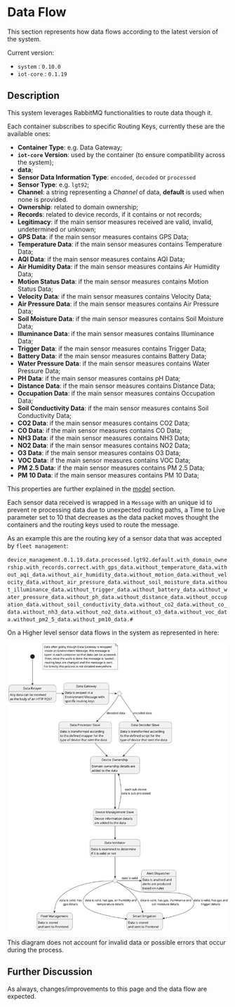 # Data Flow

This section represents how data flows according to the latest version of the system.

Current version:

- `system` : `0.10.0`
- `iot-core` : `0.1.19`

## Description

This system leverages RabbitMQ functionalities to route data though it.

Each container subscribes to specific Routing Keys, currently these are the available ones:

- **Container Type**: e.g. Data Gateway;
- **`iot-core` Version**: used by the container (to ensure compatibility across the system);
- **data**;
- **Sensor Data Information Type**: `encoded`, `decoded` or `processed`
- **Sensor Type**: e.g. `lgt92`;
- **Channel**: a string representing a _Channel_ of data, **default** is used when none is provided.
- **Ownership**: related to domain ownership;
- **Records**: related to device records, if it contains or not records;
- **Legitimacy**: if the main sensor measures received are valid, invalid, undetermined or unknown;
- **GPS Data**: if the main sensor measures contains GPS Data;
- **Temperature Data**: if the main sensor measures contains Temperature Data;
- **AQI Data**: if the main sensor measures contains AQI Data;
- **Air Humidity Data**: if the main sensor measures contains Air Humidity Data;
- **Motion Status Data**: if the main sensor measures contains Motion Status Data;
- **Velocity Data**: if the main sensor measures contains Velocity Data;
- **Air Pressure Data**: if the main sensor measures contains Air Pressure Data;
- **Soil Moisture Data**: if the main sensor measures contains Soil Moisture Data;
- **Illuminance Data**: if the main sensor measures contains Illuminance Data;
- **Trigger Data**: if the main sensor measures contains Trigger Data;
- **Battery Data**: if the main sensor measures contains Battery Data;
- **Water Pressure Data**: if the main sensor measures contains Water Pressure Data;
- **PH Data**: if the main sensor measures contains pH Data;
- **Distance Data**: if the main sensor measures contains Distance Data;
- **Occupation Data**: if the main sensor measures contains Occupation Data;
- **Soil Conductivity Data**: if the main sensor measures contains Soil Conductivity Data;
- **CO2 Data**: if the main sensor measures contains CO2 Data;
- **CO Data**: if the main sensor measures contains CO Data;
- **NH3 Data**: if the main sensor measures contains NH3 Data;
- **NO2 Data**: if the main sensor measures contains NO2 Data;
- **O3 Data**: if the main sensor measures contains O3 Data;
- **VOC Data**: if the main sensor measures contains VOC Data;
- **PM 2.5 Data**: if the main sensor measures contains PM 2.5 Data;
- **PM 10 Data**: if the main sensor measures contains PM 10 Data;

This properties are further explained in the [model](../model/README.md) section.

Each sensor data received is wrapped in a `Message` with an unique id to prevent re processing data due to unexpected routing paths, a Time to Live parameter set to 10 that decreases as the data packet moves thought the containers and the routing keys used to route the message.

As an example this are the routing key of a sensor data that was accepted by `fleet management`:

`device_management.0.1.19.data.processed.lgt92.default.with_domain_ownership.with_records.correct.with_gps_data.without_temperature_data.without_aqi_data.without_air_humidity_data.without_motion_data.without_velocity_data.without_air_pressure_data.without_soil_moisture_data.without_illuminance_data.without_trigger_data.without_battery_data.without_water_pressure_data.without_ph_data.without_distance_data.without_occupation_data.without_soil_conductivity_data.without_co2_data.without_co_data.without_nh3_data.without_no2_data.without_o3_data.without_voc_data.without_pm2_5_data.without_pm10_data.#`

On a Higher level sensor data flows in the system as represented in here:

![data-flow](diagrams/data-flow.svg)

This diagram does not account for invalid data or possible errors that occur during the process.

## Further Discussion

As always, changes/improvements to this page and the data flow are expected.
